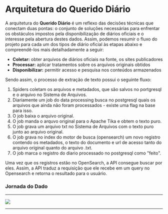 # **Arquitetura do Querido Diário**

A arquitetura do **Querido Diário** é um reflexo das decisões técnicas que conectam duas pontas: o conjunto de soluções necessárias para enfrentar os obstáculos impostos pela disponibilização de diários oficiais e o interesse pela abertura destes dados. Assim, podemos resumir o fluxo do projeto para cada um dos tipos de diário oficial às etapas abaixo e compreendê-los mais detalhadamente a seguir: 

- **Coletar:** obter arquivos de diários oficiais na fonte, os sites publicadores
- **Processar:** aplicar tratamentos sobre os arquivos originais obtidos
- **Disponibilizar:** permitir acesso e pesquisa nos conteúdos armazenados

Sendo assim, o processo de extração de texto possui o seguinte fluxo: 

1. Spiders coletam os arquivos e metadados, que são salvos no portgresql e o arquivo no Sistema de Arquivos. 
2. Diariamente um job do data processing busca no postgresql quais os arquivos que ainda não foram processados - existe uma flag na base para isso.
3. O job baixa o arquivo original.
4. O job manda o arquvo original para o Apache Tika e obtem o texto puro.
5. O job grava um arquivo txt no Sistema de Arquivos com o texto puro junto ao arquivo original.
6. O job grava no index do motor de busca (opensearch) um novo registro contendo os metadados, o texto do documento e url de acesso tanto do arquivo original quanto do arquivo .txt.
7. O job marca o registro do diario processado no postgresql como "feito".

Uma vez que os registros estão no OpenSearch, a API consegue buscar por eles. Assim, a API traduz a requisição que ele recebe em um query no Opensearch e retorna o resultado para o usuário. 

### **Jornada do Dado**

____________________________________________________________________________________________________________
<img src="./imagens/fluxo_dados2.png"/>

____________________________________________________________________________________________________________


